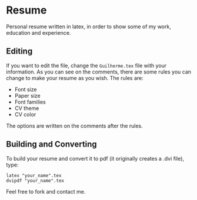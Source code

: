 # Resume
Personal resume written in latex, in order to show some of my work, education and experience.

## Editing
If you want to edit the file, change the ```Guilherme.tex``` file with your information. As you can see on the comments, there are
some rules you can change to make your resume as you wish. The rules are:

- Font size
- Paper size
- Font families
- CV theme
- CV color

The options are written on the comments after the rules.

## Building and Converting
To build your resume and convert it to pdf (it originally creates a .dvi file), type:

```
latex "your_name".tex
dvipdf "your_name".tex
```

Feel free to fork and contact me.
